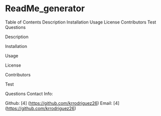 # ReadMe_generator
Table of Contents
Description
Installation
Usage
License
Contributors
Test
Questions

Description


Installation


Usage


License


Contributors


Test


Questions
Contact Info:

Github: [4] (https://github.com/krrodriguez26)
Email: [4] (https://github.com/krrodriguez26)
